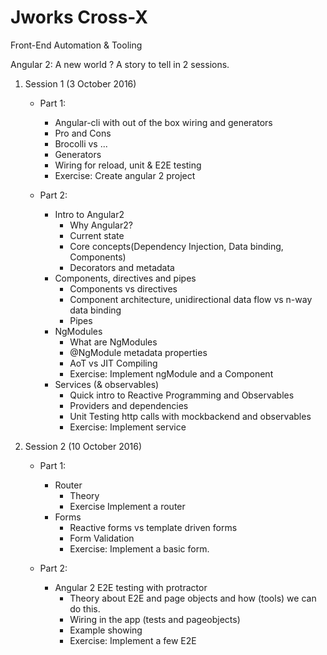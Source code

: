 # Jworks Cross-X
Front-End
Automation & Tooling

Angular 2: A new world ?
A story to tell in 2 sessions.


1. Session 1 (3 October 2016)
    * Part 1:
        * Angular-cli with out of the box wiring and generators
        * Pro and Cons
        * Brocolli vs ...
        * Generators
        * Wiring for reload, unit & E2E testing
        * Exercise: Create angular 2 project

    * Part 2:
        * Intro to Angular2
            * Why Angular2?
            * Current state
            * Core concepts(Dependency Injection, Data binding, Components)
            * Decorators and metadata
        * Components, directives and pipes
            * Components vs directives
            * Component architecture, unidirectional data flow vs n-way data binding
            * Pipes
        * NgModules
            * What are NgModules
            * @NgModule metadata properties
            * AoT vs JIT Compiling
            * Exercise: Implement ngModule and a Component
        * Services (& observables)
            * Quick intro to Reactive Programming and Observables
            * Providers and dependencies
            * Unit Testing http calls with mockbackend  and observables
            * Exercise: Implement service

2. Session 2 (10 October 2016)
    * Part 1:
        * Router
            * Theory
            * Exercise  Implement a router
        * Forms
            * Reactive forms vs template driven forms
            * Form Validation
            * Exercise: Implement a basic form.

    * Part 2:
        * Angular 2 E2E testing with protractor
            * Theory about E2E and page objects and how (tools) we can do this.
            * Wiring in the app (tests and pageobjects)
            * Example showing
            * Exercise: Implement a few E2E
